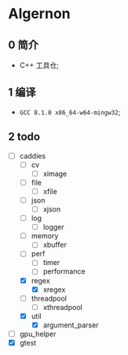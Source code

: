 # Algernon

## 0 简介
- C++ 工具仓;

## 1 编译
- `GCC 8.1.0 x86_64-w64-mingw32`;

## 2 todo
- [ ] caddies
    - [ ] cv
        - [ ] ximage
    - [ ] file
        - [ ] xfile
    - [ ] json
        - [ ] xjson
    - [ ] log
        - [ ] logger
    - [ ] memory
        - [ ] xbuffer
    - [ ] perf
        - [ ] timer
        - [ ] performance
    - [x] regex
        - [x] xregex
    - [ ] threadpool
        - [ ] xthreadpool
    - [x] util
        - [x] argument_parser
- [ ] gpu_helper
- [x] gtest 